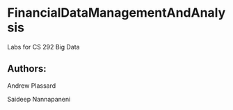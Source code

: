 FinancialDataManagementAndAnalysis
==================================

Labs for CS 292 Big Data

Authors:
--------
Andrew Plassard 

Saideep Nannapaneni
